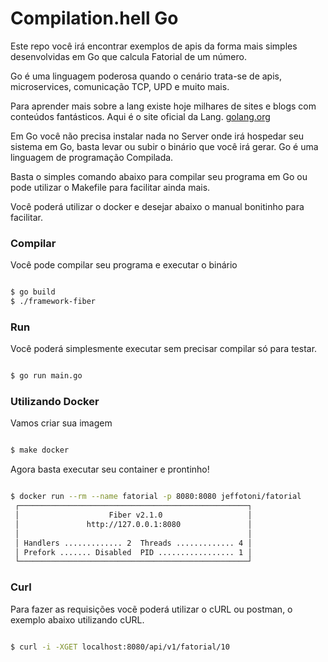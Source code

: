 # Compilation.hell Go

Este repo você irá encontrar exemplos de apis da forma mais simples desenvolvidas em Go que calcula Fatorial de um número.

Go é uma linguagem poderosa quando o cenário trata-se de apis, microservices, comunicação TCP, UPD e muito mais.

Para aprender mais sobre a lang existe hoje milhares de sites e blogs com conteúdos fantásticos. Aqui é o site oficial da Lang. [golang.org](https://golang.org)

Em Go você não precisa instalar nada no Server onde irá hospedar seu sistema em Go, basta levar ou subir o binário que você irá gerar.
Go é uma linguagem de programação Compilada.

Basta o simples comando abaixo para compilar seu programa em Go ou pode utilizar o Makefile para facilitar ainda mais.

Você poderá utilizar o docker e desejar abaixo o manual bonitinho para facilitar.

### Compilar

Você pode compilar seu programa e executar o binário

```bash

$ go build
$ ./framework-fiber

```

### Run

Você poderá simplesmente executar sem precisar compilar só para testar.

```bash

$ go run main.go

```

### Utilizando Docker

Vamos criar sua imagem

```bash

$ make docker

```

Agora basta executar seu container e prontinho!

```bash

$ docker run --rm --name fatorial -p 8080:8080 jeffotoni/fatorial
 ┌───────────────────────────────────────────────────┐ 
 │                    Fiber v2.1.0                   │ 
 │               http://127.0.0.1:8080               │ 
 │                                                   │ 
 │ Handlers ............. 2  Threads ............. 4 │ 
 │ Prefork ....... Disabled  PID ................. 1 │ 
 └───────────────────────────────────────────────────┘ 

```

### Curl

Para fazer as requisições vocẽ poderá utilizar o cURL ou postman, o exemplo abaixo utilizando cURL.

```bash

$ curl -i -XGET localhost:8080/api/v1/fatorial/10

```